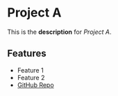 # Project A

This is the **description** for *Project A*.

## Features
- Feature 1
- Feature 2
- [GitHub Repo](https://github.com)
